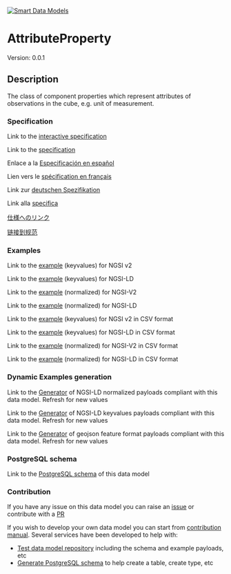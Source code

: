 [![Smart Data Models](https://smartdatamodels.org/wp-content/uploads/2022/01/SmartDataModels_logo.png "Logo")](https://smartdatamodels.org)
# AttributeProperty
Version: 0.0.1

## Description 

The class of component properties which represent attributes of observations in the cube, e.g. unit of measurement.
### Specification

Link to the [interactive specification](https://swagger.lab.fiware.org/?url=https://smart-data-models.github.io/dataModel.STAT-DCAT-AP/AttributeProperty/swagger.yaml)

Link to the [specification](https://github.com/smart-data-models/dataModel.STAT-DCAT-AP/blob/master/AttributeProperty/doc/spec.md)

Enlace a la [Especificación en español](https://github.com/smart-data-models/dataModel.STAT-DCAT-AP/blob/master/AttributeProperty/doc/spec_ES.md)

Lien vers le [spécification en français](https://github.com/smart-data-models/dataModel.STAT-DCAT-AP/blob/master/AttributeProperty/doc/spec_FR.md)

Link zur [deutschen Spezifikation](https://github.com/smart-data-models/dataModel.STAT-DCAT-AP/blob/master/AttributeProperty/doc/spec_DE.md)

Link alla [specifica](https://github.com/smart-data-models/dataModel.STAT-DCAT-AP/blob/master/AttributeProperty/doc/spec_IT.md)

[仕様へのリンク](https://github.com/smart-data-models/dataModel.STAT-DCAT-AP/blob/master/AttributeProperty/doc/spec_JA.md)

[链接到规范](https://github.com/smart-data-models/dataModel.STAT-DCAT-AP/blob/master/AttributeProperty/doc/spec_ZH.md)
### Examples

Link to the [example](https://smart-data-models.github.io/dataModel.STAT-DCAT-AP/AttributeProperty/examples/example.json) (keyvalues) for NGSI v2

Link to the [example](https://smart-data-models.github.io/dataModel.STAT-DCAT-AP/AttributeProperty/examples/example.jsonld) (keyvalues) for NGSI-LD

Link to the [example](https://smart-data-models.github.io/dataModel.STAT-DCAT-AP/AttributeProperty/examples/example-normalized.json) (normalized) for NGSI-V2

Link to the [example](https://smart-data-models.github.io/dataModel.STAT-DCAT-AP/AttributeProperty/examples/example-normalized.jsonld) (normalized) for NGSI-LD

Link to the [example](https://smart-data-models.github.io/dataModel.STAT-DCAT-AP/AttributeProperty/examples/example.json.csv) (keyvalues) for NGSI v2 in CSV format

Link to the [example](https://smart-data-models.github.io/dataModel.STAT-DCAT-AP/AttributeProperty/examples/example.jsonld.csv) (keyvalues) for NGSI-LD in CSV format

Link to the [example](https://smart-data-models.github.io/dataModel.STAT-DCAT-AP/AttributeProperty/examples/example-normalized.json.csv) (normalized) for NGSI-V2 in CSV format

Link to the [example](https://smart-data-models.github.io/dataModel.STAT-DCAT-AP/AttributeProperty/examples/example-normalized.jsonld.csv) (normalized) for NGSI-LD in CSV format
### Dynamic Examples generation

Link to the [Generator](https://smartdatamodels.org/extra/ngsi-ld_generator.php?schemaUrl=https://raw.githubusercontent.com/smart-data-models/dataModel.STAT-DCAT-AP/master/AttributeProperty/schema.json&email=info@smartdatamodels.org) of NGSI-LD normalized payloads compliant with this data model. Refresh for new values

Link to the [Generator](https://smartdatamodels.org/extra/ngsi-ld_generator_keyvalues.php?schemaUrl=https://raw.githubusercontent.com/smart-data-models/dataModel.STAT-DCAT-AP/master/AttributeProperty/schema.json&email=info@smartdatamodels.org) of NGSI-LD keyvalues payloads compliant with this data model. Refresh for new values

Link to the [Generator](https://smartdatamodels.org/extra/geojson_features_generator.php?schemaUrl=https://raw.githubusercontent.com/smart-data-models/dataModel.STAT-DCAT-AP/master/AttributeProperty/schema.json&email=info@smartdatamodels.org) of geojson feature format payloads compliant with this data model. Refresh for new values
### PostgreSQL schema

Link to the [PostgreSQL schema](https://smart-data-models.github.io/dataModel.STAT-DCAT-AP/AttributeProperty/schema.sql) of this data model
### Contribution

 If you have any issue on this data model you can raise an [issue](https://github.com/smart-data-models/dataModel.STAT-DCAT-AP/issues)  or contribute with a [PR](https://github.com/smart-data-models/dataModel.STAT-DCAT-AP/pulls)

 If you wish to develop your own data model you can start from [contribution manual](https://bit.ly/contribution_manual). Several services have been developed to help with: 
 - [Test data model repository](https://smartdatamodels.org/index.php/data-models-contribution-api/) including the schema and example payloads, etc
 - [Generate PostgreSQL schema](https://smartdatamodels.org/index.php/sql-service/) to help create a table, create type, etc
